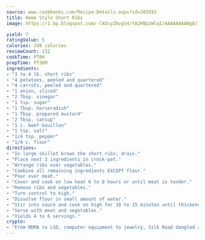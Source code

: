 ```yaml
---
source: www.cookbooks.com/Recipe-Details.aspx?id=383593
title: Home Style Short Ribs
image: https://1.bp.blogspot.com/-lXOcyZAvgS4/YA2H0pzWlqI/AAAAAAAABg8/_HX4JI-WmFM0Tz684w_qYjP9vBzksmFNgCLcBGAsYHQ/s219/20.png

yield: 7
ratingValue: 5
calories: 298 calories
reviewCount: 132
cookTime: PT0H
prepTime: PT38M
ingredients:
- "3 to 4 lb. short ribs"
- "4 potatoes, peeled and quartered"
- "4 carrots, peeled and quartered"
- "1 onion, sliced"
- "2 Tbsp. vinegar"
- "1 tsp. sugar"
- "1 Tbsp. horseradish"
- "1 Tbsp. prepared mustard"
- "2 Tbsp. catsup"
- "1 c. beef bouillon"
- "1 tsp. salt"
- "1/4 tsp. pepper"
- "1/4 c. flour"
directions:
- "In large skillet brown the short ribs; drain."
- "Place next 3 ingredients in crock-pot."
- "Arrange ribs over vegetables."
- "Combine all remaining ingredients EXCEPT flour."
- "Pour over meat."
- "Cover and cook on low heat 6 to 8 hours or until meat is tender."
- "Remove ribs and vegetables."
- "Turn control to high."
- "Dissolve flour in small amount of water."
- "Stir into sauce and cook on high for 10 to 15 minutes until thickened."
- "Serve with meat and vegetables."
- "Yields 4 to 6 servings."
crypto:
- "From MDMA to LSD, computer equipment to jewelry, Silk Road dangled a menu listing all the greatest things Bitcoin can buy."
---
```

